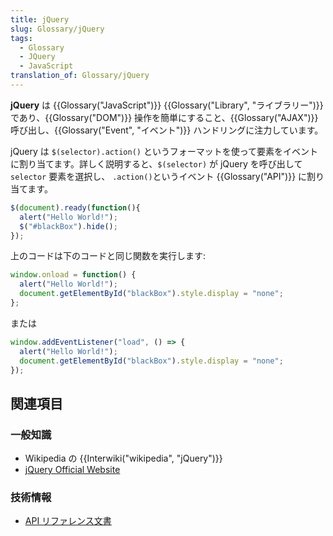 ```yaml
---
title: jQuery
slug: Glossary/jQuery
tags:
  - Glossary
  - JQuery
  - JavaScript
translation_of: Glossary/jQuery
---
```

**jQuery** は {{Glossary("JavaScript")}} {{Glossary("Library", "ライブラリー")}} であり、{{Glossary("DOM")}} 操作を簡単にすること、{{Glossary("AJAX")}} 呼び出し、{{Glossary("Event", "イベント")}} ハンドリングに注力しています。

jQuery は `$(selector).action()` というフォーマットを使って要素をイベントに割り当てます。詳しく説明すると、`$(selector)` が jQuery を呼び出して `selector` 要素を選択し、 `.action()`というイベント {{Glossary("API")}} に割り当てます。

```js
$(document).ready(function(){
  alert("Hello World!");
  $("#blackBox").hide();
});
```

上のコードは下のコードと同じ関数を実行します:

```js
window.onload = function() {
  alert("Hello World!");
  document.getElementById("blackBox").style.display = "none";
};
```

または

```js
window.addEventListener("load", () => {
  alert("Hello World!");
  document.getElementById("blackBox").style.display = "none";
});
```

## 関連項目

### 一般知識

- Wikipedia の {{Interwiki("wikipedia", "jQuery")}}
- [jQuery Official Website](https://jquery.com/)

### 技術情報

- [API リファレンス文書](https://api.jquery.com/)[](https://api.jquery.com/)
